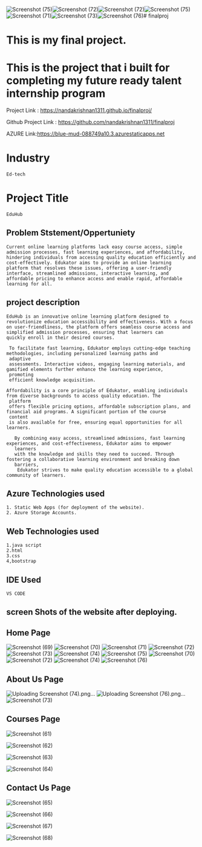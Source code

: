 ![Screenshot (75)](https://github.com/nandakrishnan1311/finalproj/assets/127665472/183b49ef-a1e2-4438-b7d4-3f4c0b784a58)![Screenshot (72)](https://github.com/nandakrishnan1311/finalproj/assets/127665472/1e9db1f2-486b-4312-b704-d8207354a76d)![Screenshot (72)](https://github.com/nandakrishnan1311/finalproj/assets/127665472/34b1bb1b-9cc6-48d4-b4c3-71a181cfe6fd)![Screenshot (75)](https://github.com/nandakrishnan1311/finalproj/assets/127665472/124142b7-c6fc-4705-9f46-d2895c0224f4)![Screenshot (71)](https://github.com/nandakrishnan1311/finalproj/assets/127665472/83ad9595-7721-4b9d-befd-8016de6f3cf0)![Screenshot (73)](https://github.com/nandakrishnan1311/finalproj/assets/127665472/624572d8-9afe-4544-8eaa-3e1420115f2e)![Screenshot (76)](https://github.com/nandakrishnan1311/finalproj/assets/127665472/29ea1d7d-42d8-430b-b574-69765fe29761)# finalproj
# This is my final project.
# This is the project that i built for completing my future ready talent internship program

Project Link : https://nandakrishnan1311.github.io/finalproj/

Github Project Link : https://github.com/nandakrishnan1311/finalproj

AZURE Link:https://blue-mud-088749a10.3.azurestaticapps.net

# Industry
    Ed-tech
    
# Project Title
    EduHub

## Problem Ststement/Oppertuniety
    Current online learning platforms lack easy course access, simple admission processes, fast learning experiences, and affordability,
    hindering individuals from accessing quality education efficiently and cost-effectively. Edukator aims to provide an online learning
    platform that resolves these issues, offering a user-friendly interface, streamlined admissions, interactive learning, and 
    affordable pricing to enhance access and enable rapid, affordable learning for all.
    

## project description
    EduHub is an innovative online learning platform designed to revolutionize education accessibility and effectiveness. With a focus
    on user-friendliness, the platform offers seamless course access and simplified admission processes, ensuring that learners can 
    quickly enroll in their desired courses.

     To facilitate fast learning, Edukator employs cutting-edge teaching methodologies, including personalized learning paths and 
     adaptive 
     assessments. Interactive videos, engaging learning materials, and gamified elements further enhance the learning experience, 
     promoting 
     efficient knowledge acquisition.

    Affordability is a core principle of Edukator, enabling individuals from diverse backgrounds to access quality education. The 
     platform 
     offers flexible pricing options, affordable subscription plans, and financial aid programs. A significant portion of the course 
     content 
     is also available for free, ensuring equal opportunities for all learners.

       By combining easy access, streamlined admissions, fast learning experiences, and cost-effectiveness, Edukator aims to empower 
       learners 
       with the knowledge and skills they need to succeed. Through fostering a collaborative learning environment and breaking down 
       barriers, 
        Edukator strives to make quality education accessible to a global community of learners.
## Azure Technologies used 

    1. Static Web Apps (for deployment of the website).
    2. Azure Storage Accounts.
## Web Technologies used 
    1.java script
    2.html
    3.css
    4,bootstrap
## IDE Used
    VS CODE
    
## screen Shots of the website after deploying.
    
   ## Home Page
 
![Screenshot (69)](https://github.com/nandakrishnan1311/finalproj/assets/127665472/406af890-7436-46b8-99f1-1b8e3411ae94)
![Screenshot (70)](https://github.com/nandakrishnan1311/finalproj/assets/127665472/7f13e0fa-89b5-4856-9550-00c7bd3b739d)
![Screenshot (71)](https://github.com/nandakrishnan1311/finalproj/assets/127665472/c6aac434-1382-49f1-a454-9bc8b5b17c9d)
![Screenshot (72)](https://github.com/nandakrishnan1311/finalproj/assets/127665472/3c3138e1-dbc9-45a4-872a-49ca3c0c92ac)
![Screenshot (73)](https://github.com/nandakrishnan1311/finalproj/assets/127665472/cd2b22e3-b62d-494a-bc8a-9b2ab029350c)
![Screenshot (74)](https://github.com/nandakrishnan1311/finalproj/assets/127665472/45cb19b2-1280-4a64-8cb0-049894f2c6f3)
![Screenshot (75)](https://github.com/nandakrishnan1311/finalproj/assets/127665472/d58eb1b5-93c4-4972-9366-157729418bd4)
![Screenshot (70)](https://github.com/nandakrishnan1311/finalproj/assets/127665472/4cae79df-b8ac-4ba8-b34b-22ee785fedab)
![Screenshot (72)](https://github.com/nandakrishnan1311/finalproj/assets/127665472/4f9fe230-1b58-4a62-a8f8-7c4eb4edbc32)
![Screenshot (74)](https://github.com/nandakrishnan1311/finalproj/assets/127665472/b29d711e-77d5-487e-bea8-6e9bec162fd5)
![Screenshot (76)](https://github.com/nandakrishnan1311/finalproj/assets/127665472/6481c4f2-43f6-497f-8de8-47ecb77af146)


   ## About Us Page
![Uploading Screenshot (74).png…]()
![Uploading Screenshot (76).png…]()
![Screenshot (73)](https://github.com/nandakrishnan1311/finalproj/assets/127665472/fa71f4b7-01c4-4d5a-9c39-455d86d77ed0)

    
   ## Courses Page
  ![Screenshot (61)](https://github.com/nandakrishnan1311/finalproj/assets/127665472/69f5fdb7-ef9d-430c-ade1-81208f9ac985)
  
  ![Screenshot (62)](https://github.com/nandakrishnan1311/finalproj/assets/127665472/e903c2f1-c6a8-44d1-af7e-2053d9e305ba)

  ![Screenshot (63)](https://github.com/nandakrishnan1311/finalproj/assets/127665472/ceccbe5e-17d2-454f-865b-8e04e9e6743b)

  ![Screenshot (64)](https://github.com/nandakrishnan1311/finalproj/assets/127665472/d3392c6c-6c6f-4af6-b545-bc6ed6bbcbbb)
      
   ## Contact Us Page
  ![Screenshot (65)](https://github.com/nandakrishnan1311/finalproj/assets/127665472/7d51f2a0-0d06-45e0-96f3-aa3dbd6bec4f)

  ![Screenshot (66)](https://github.com/nandakrishnan1311/finalproj/assets/127665472/7a7e50a1-69ea-47d2-ae94-e27e4cad1e78)

  ![Screenshot (67)](https://github.com/nandakrishnan1311/finalproj/assets/127665472/79fad54e-f4b2-434d-9d7e-1898f381a3f4)

  ![Screenshot (68)](https://github.com/nandakrishnan1311/finalproj/assets/127665472/074f93f0-3528-4b91-b5be-2fd28a7aadd9)


